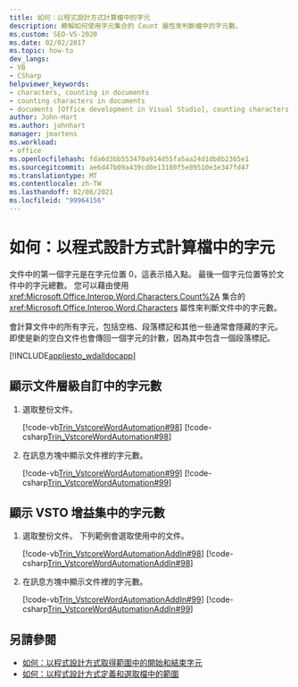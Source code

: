 ```yaml
---
title: 如何：以程式設計方式計算檔中的字元
description: 瞭解如何使用字元集合的 Count 屬性來判斷檔中的字元數。
ms.custom: SEO-VS-2020
ms.date: 02/02/2017
ms.topic: how-to
dev_langs:
- VB
- CSharp
helpviewer_keywords:
- characters, counting in documents
- counting characters in documents
- documents [Office development in Visual Studio], counting characters
author: John-Hart
ms.author: johnhart
manager: jmartens
ms.workload:
- office
ms.openlocfilehash: fda6d3bb553470a914d55fa5aa24d1db8b2365e1
ms.sourcegitcommit: ae6d47b09a439cd0e13180f5e89510e3e347fd47
ms.translationtype: MT
ms.contentlocale: zh-TW
ms.lasthandoff: 02/08/2021
ms.locfileid: "99964156"
---
```

# <a name="how-to-programmatically-count-characters-in-documents"></a>如何：以程式設計方式計算檔中的字元
  文件中的第一個字元是在字元位置 0，這表示插入點。 最後一個字元位置等於文件中的字元總數。 您可以藉由使用 <xref:Microsoft.Office.Interop.Word.Characters.Count%2A> 集合的 <xref:Microsoft.Office.Interop.Word.Characters> 屬性來判斷文件中的字元數。

 會計算文件中的所有字元，包括空格、段落標記和其他一些通常會隱藏的字元。 即使是新的空白文件也會傳回一個字元的計數，因為其中包含一個段落標記。

 [!INCLUDE[appliesto_wdalldocapp](../vsto/includes/appliesto-wdalldocapp-md.md)]

## <a name="to-display-the-number-of-characters-in-a-document-level-customization"></a>顯示文件層級自訂中的字元數

1. 選取整份文件。

     [!code-vb[Trin_VstcoreWordAutomation#98](../vsto/codesnippet/VisualBasic/Trin_VstcoreWordAutomationVB/ThisDocument.vb#98)]
     [!code-csharp[Trin_VstcoreWordAutomation#98](../vsto/codesnippet/CSharp/Trin_VstcoreWordAutomationCS/ThisDocument.cs#98)]

2. 在訊息方塊中顯示文件裡的字元數。

     [!code-vb[Trin_VstcoreWordAutomation#99](../vsto/codesnippet/VisualBasic/Trin_VstcoreWordAutomationVB/ThisDocument.vb#99)]
     [!code-csharp[Trin_VstcoreWordAutomation#99](../vsto/codesnippet/CSharp/Trin_VstcoreWordAutomationCS/ThisDocument.cs#99)]

## <a name="to-display-the-number-of-characters-in-a-vsto-add-in"></a>顯示 VSTO 增益集中的字元數

1. 選取整份文件。 下列範例會選取使用中的文件。

     [!code-vb[Trin_VstcoreWordAutomationAddIn#98](../vsto/codesnippet/VisualBasic/Trin_VstcoreWordAutomationAddIn/ThisAddIn.vb#98)]
     [!code-csharp[Trin_VstcoreWordAutomationAddIn#98](../vsto/codesnippet/CSharp/Trin_VstcoreWordAutomationAddIn/ThisAddIn.cs#98)]

2. 在訊息方塊中顯示文件裡的字元數。

     [!code-vb[Trin_VstcoreWordAutomationAddIn#99](../vsto/codesnippet/VisualBasic/Trin_VstcoreWordAutomationAddIn/ThisAddIn.vb#99)]
     [!code-csharp[Trin_VstcoreWordAutomationAddIn#99](../vsto/codesnippet/CSharp/Trin_VstcoreWordAutomationAddIn/ThisAddIn.cs#99)]

## <a name="see-also"></a>另請參閱
- [如何：以程式設計方式取得範圍中的開始和結束字元](../vsto/how-to-programmatically-retrieve-start-and-end-characters-in-ranges.md)
- [如何：以程式設計方式定義和選取檔中的範圍](../vsto/how-to-programmatically-define-and-select-ranges-in-documents.md)
